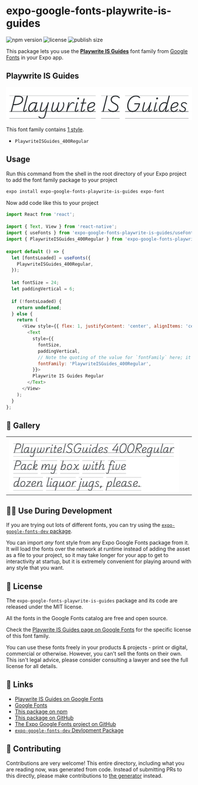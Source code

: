 # expo-google-fonts-playwrite-is-guides

![npm version](https://flat.badgen.net/npm/v/expo-google-fonts-playwrite-is-guides)
![license](https://flat.badgen.net/github/license/expo/google-fonts)
![publish size](https://flat.badgen.net/packagephobia/install/expo-google-fonts-playwrite-is-guides)

This package lets you use the [**Playwrite IS Guides**](https://fonts.google.com/specimen/Playwrite+IS+Guides) font family from [Google Fonts](https://fonts.google.com/) in your Expo app.

## Playwrite IS Guides

![Playwrite IS Guides](./font-family.png)

This font family contains [1 style](#-gallery).

- `PlaywriteISGuides_400Regular`

## Usage

Run this command from the shell in the root directory of your Expo project to add the font family package to your project
```sh
expo install expo-google-fonts-playwrite-is-guides expo-font
```

Now add code like this to your project
```js
import React from 'react';

import { Text, View } from 'react-native';
import { useFonts } from 'expo-google-fonts-playwrite-is-guides/useFonts';
import { PlaywriteISGuides_400Regular } from 'expo-google-fonts-playwrite-is-guides/400Regular';

export default () => {
  let [fontsLoaded] = useFonts({
    PlaywriteISGuides_400Regular,
  });

  let fontSize = 24;
  let paddingVertical = 6;

  if (!fontsLoaded) {
    return undefined;
  } else {
    return (
      <View style={{ flex: 1, justifyContent: 'center', alignItems: 'center' }}>
        <Text
          style={{
            fontSize,
            paddingVertical,
            // Note the quoting of the value for `fontFamily` here; it expects a string!
            fontFamily: 'PlaywriteISGuides_400Regular',
          }}>
          Playwrite IS Guides Regular
        </Text>
      </View>
    );
  }
};

```

## 🔡 Gallery


||||
|-|-|-|
|![PlaywriteISGuides_400Regular](.//400Regular/PlaywriteISGuides_400Regular.ttf.png)||||


## 👩‍💻 Use During Development

If you are trying out lots of different fonts, you can try using the [`expo-google-fonts-dev` package](https://github.com/freeboub/google-fonts/tree/master/font-packages/dev#readme).

You can import *any* font style from any Expo Google Fonts package from it. It will load the fonts
over the network at runtime instead of adding the asset as a file to your project, so it may take longer
for your app to get to interactivity at startup, but it is extremely convenient
for playing around with any style that you want.

## 📖 License

The `expo-google-fonts-playwrite-is-guides` package and its code are released under the MIT license.

All the fonts in the Google Fonts catalog are free and open source.

Check the [Playwrite IS Guides page on Google Fonts](https://fonts.google.com/specimen/Playwrite+IS+Guides) for the specific license of this font family.

You can use these fonts freely in your products & projects - print or digital, commercial or otherwise. However, you can't sell the fonts on their own. This isn't legal advice, please consider consulting a lawyer and see the full license for all details.

## 🔗 Links

- [Playwrite IS Guides on Google Fonts](https://fonts.google.com/specimen/Playwrite+IS+Guides)
- [Google Fonts](https://fonts.google.com/)
- [This package on npm](https://www.npmjs.com/package/expo-google-fonts-playwrite-is-guides)
- [This package on GitHub](https://github.com/freeboub/google-fonts/tree/master/font-packages/playwrite-is-guides)
- [The Expo Google Fonts project on GitHub](https://github.com/freeboub/google-fonts)
- [`expo-google-fonts-dev` Devlopment Package](https://github.com/freeboub/google-fonts/tree/master/font-packages/dev)

## 🤝 Contributing

Contributions are very welcome! This entire directory, including what you are reading now, was generated from code. Instead of submitting PRs to this directly, please make contributions to [the generator](https://github.com/freeboub/google-fonts/tree/master/packages/generator) instead.
